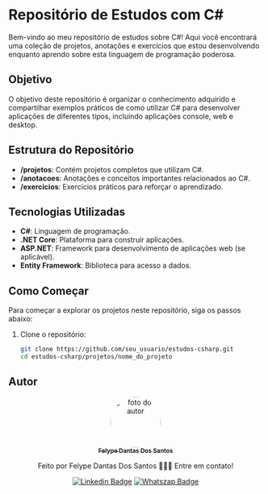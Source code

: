 # Repositório de Estudos com C#

Bem-vindo ao meu repositório de estudos sobre C#! Aqui você encontrará uma coleção de projetos, anotações e exercícios que estou desenvolvendo enquanto aprendo sobre esta linguagem de programação poderosa.

## Objetivo

O objetivo deste repositório é organizar o conhecimento adquirido e compartilhar exemplos práticos de como utilizar C# para desenvolver aplicações de diferentes tipos, incluindo aplicações console, web e desktop.

## Estrutura do Repositório

- **/projetos**: Contém projetos completos que utilizam C#.
- **/anotacoes**: Anotações e conceitos importantes relacionados ao C#.
- **/exercicios**: Exercícios práticos para reforçar o aprendizado.

## Tecnologias Utilizadas

- **C#**: Linguagem de programação.
- **.NET Core**: Plataforma para construir aplicações.
- **ASP.NET**: Framework para desenvolvimento de aplicações web (se aplicável).
- **Entity Framework**: Biblioteca para acesso a dados.

## Como Começar

Para começar a explorar os projetos neste repositório, siga os passos abaixo:

1. Clone o repositório:
   ```bash
   git clone https://github.com/seu_usuario/estudos-csharp.git
   cd estudos-csharp/projetos/nome_do_projeto


## Autor
<div align="center">
<a href="https://www.linkedin.com/in/felype-dantas-dos-santos-94497b193?utm_source=share&utm_campaign=share_via&utm_content=profile&utm_medium=android_app">
<img style="border-radius: 50%;" src="https://github.com/FelypeDantas.png" width="100px;" alt="foto do autor"/>
 <br/>
 <sub><b>Felype Dantas Dos Santos</b></sub></a> <a href="https://www.linkedin.com/in/felype-dantas-dos-santos-94497b193?utm_source=share&utm_campaign=share_via&utm_content=profile&utm_medium=android_app" title="Linkedin"> </a>


Feito por Felype Dantas Dos Santos 👨🏻‍💻 Entre em contato!

[![Linkedin Badge](https://img.shields.io/badge/Felype-0A66C2.svg?style=for-the-badge&logo=LinkedIn&logoColor=white)](https://www.linkedin.com/in/felype-dantas-dos-santos-94497b193?utm_source=share&utm_campaign=share_via&utm_content=profile&utm_medium=android_app)
[![Whatszap Badge](https://img.shields.io/badge/Felype-25D366.svg?style=for-the-badge&logo=WhatsApp&logoColor=white)](https://wa.me/qr/EOCNNKM4XUHDM1)

</div>

